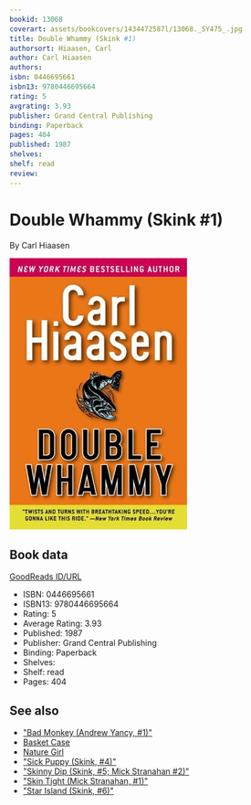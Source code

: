 ```yaml
---
bookid: 13068
coverart: assets/bookcovers/1434472587l/13068._SY475_.jpg
title: Double Whammy (Skink #1)
authorsort: Hiaasen, Carl
author: Carl Hiaasen
authors: 
isbn: 0446695661
isbn13: 9780446695664
rating: 5
avgrating: 3.93
publisher: Grand Central Publishing
binding: Paperback
pages: 404
published: 1987
shelves: 
shelf: read
review: 
---
```


# Double Whammy (Skink #1)

By Carl Hiaasen

![](../../assets/bookcovers/1434472587l/13068._SY475_.jpg)

## Book data

[GoodReads ID/URL](https://www.goodreads.com/book/show/13068)

- ISBN: 0446695661
- ISBN13: 9780446695664
- Rating: 5
- Average Rating: 3.93
- Published: 1987
- Publisher: Grand Central Publishing
- Binding: Paperback
- Shelves: 
- Shelf: read
- Pages: 404


## See also

- ["Bad Monkey (Andrew Yancy, #1)"](Bad_Monkey_Andrew_Yancy__1.md)
- [Basket Case](Basket_Case.md)
- [Nature Girl](Nature_Girl.md)
- ["Sick Puppy (Skink, #4)"](Sick_Puppy_Skink__4.md)
- ["Skinny Dip (Skink, #5; Mick Stranahan #2)"](Skinny_Dip_Skink__5;_Mick_Stranahan_2.md)
- ["Skin Tight (Mick Stranahan, #1)"](Skin_Tight_Mick_Stranahan__1.md)
- ["Star Island (Skink, #6)"](Star_Island_Skink__6.md)
